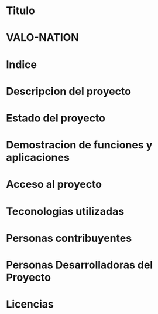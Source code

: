 # Titulo
<h1>VALO-NATION</h1>

# Indice

# Descripcion del proyecto

# Estado del proyecto

# Demostracion de funciones y aplicaciones

# Acceso al proyecto

# Teconologias utilizadas

# Personas contribuyentes

# Personas Desarrolladoras del Proyecto

# Licencias